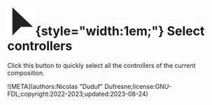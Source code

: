 # ![](../../../img/duik/icons/select.svg){style="width:1em;"} Select controllers

Click this button to quickly select all the controllers of the current composition.


![META](authors:Nicolas "Duduf" Dufresne;license:GNU-FDL;copyright:2022-2023;updated:2023-08-24)
